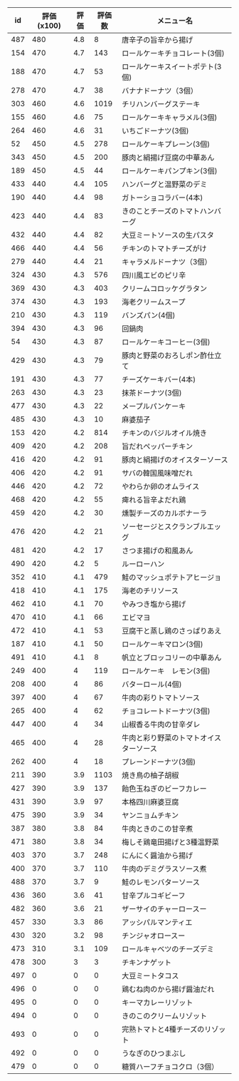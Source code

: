 | id | 評価(x100) | 評価 | 評価数 | メニュー名 |
| -- | ---------- | ---- | ------ | ---------- |
| 487 | 480 | 4.8 | 8 | 唐辛子の旨辛から揚げ |
| 154 | 470 | 4.7 | 143 | ロールケーキチョコレート(3個) |
| 188 | 470 | 4.7 | 53 | ロールケーキスイートポテト(3個) |
| 278 | 470 | 4.7 | 38 | バナナドーナツ（3個） |
| 303 | 460 | 4.6 | 1019 | チリハンバーグステーキ |
| 155 | 460 | 4.6 | 75 | ロールケーキキャラメル(3個) |
| 264 | 460 | 4.6 | 31 | いちごドーナツ(3個) |
| 52 | 450 | 4.5 | 278 | ロールケーキプレーン(3個) |
| 343 | 450 | 4.5 | 200 | 豚肉と絹揚げ豆腐の中華あん |
| 189 | 450 | 4.5 | 44 | ロールケーキパンプキン(3個) |
| 433 | 440 | 4.4 | 105 | ハンバーグと温野菜のデミ |
| 190 | 440 | 4.4 | 98 | ガトーショコラバー(4本) |
| 423 | 440 | 4.4 | 83 | きのことチーズのトマトハンバーグ |
| 432 | 440 | 4.4 | 82 | 大豆ミートソースの生パスタ |
| 466 | 440 | 4.4 | 56 | チキンのトマトチーズがけ |
| 279 | 440 | 4.4 | 21 | キャラメルドーナツ（3個） |
| 324 | 430 | 4.3 | 576 | 四川風エビのピリ辛 |
| 369 | 430 | 4.3 | 403 | クリームコロッケグラタン |
| 374 | 430 | 4.3 | 193 | 海老クリームスープ |
| 210 | 430 | 4.3 | 119 | バンズパン(4個) |
| 394 | 430 | 4.3 | 96 | 回鍋肉 |
| 54 | 430 | 4.3 | 87 | ロールケーキコーヒー(3個) |
| 429 | 430 | 4.3 | 79 | 豚肉と野菜のおろしポン酢仕立て |
| 191 | 430 | 4.3 | 77 | チーズケーキバー(4本) |
| 263 | 430 | 4.3 | 23 | 抹茶ドーナツ(3個) |
| 477 | 430 | 4.3 | 22 | メープルパンケーキ |
| 485 | 430 | 4.3 | 10 | 麻婆茄子 |
| 153 | 420 | 4.2 | 814 | チキンのバジルオイル焼き |
| 409 | 420 | 4.2 | 208 | 旨だれペッパーチキン |
| 416 | 420 | 4.2 | 91 | 豚肉と絹揚げのオイスターソース |
| 406 | 420 | 4.2 | 91 | サバの韓国風味噌だれ |
| 446 | 420 | 4.2 | 72 | やわらか卵のオムライス |
| 468 | 420 | 4.2 | 55 | 痺れる旨辛よだれ鶏 |
| 459 | 420 | 4.2 | 30 | 燻製チーズのカルボナーラ |
| 476 | 420 | 4.2 | 21 | ソーセージとスクランブルエッグ |
| 481 | 420 | 4.2 | 17 | さつま揚げの和風あん |
| 490 | 420 | 4.2 | 5 | ルーローハン |
| 352 | 410 | 4.1 | 479 | 鮭のマッシュポテトアヒージョ |
| 418 | 410 | 4.1 | 175 | 海老のチリソース |
| 462 | 410 | 4.1 | 70 | やみつき塩から揚げ |
| 470 | 410 | 4.1 | 66 | エビマヨ |
| 472 | 410 | 4.1 | 53 | 豆腐干と蒸し鶏のさっぱりあえ |
| 187 | 410 | 4.1 | 50 | ロールケーキマロン(3個) |
| 491 | 410 | 4.1 | 8 | 帆立とブロッコリーの中華あん |
| 249 | 400 | 4 | 119 | ロールケーキ　レモン(3個) |
| 208 | 400 | 4 | 86 | バターロール(4個) |
| 397 | 400 | 4 | 67 | 牛肉の彩りトマトソース |
| 265 | 400 | 4 | 62 | チョコレートドーナツ(3個) |
| 447 | 400 | 4 | 34 | 山椒香る牛肉の甘辛ダレ |
| 465 | 400 | 4 | 28 | 牛肉と彩り野菜のトマトオイスターソース |
| 262 | 400 | 4 | 18 | プレーンドーナツ(3個) |
| 211 | 390 | 3.9 | 1103 | 焼き鳥の柚子胡椒 |
| 427 | 390 | 3.9 | 137 | 飴色玉ねぎのビーフカレー |
| 431 | 390 | 3.9 | 97 | 本格四川麻婆豆腐 |
| 475 | 390 | 3.9 | 34 | ヤンニョムチキン |
| 387 | 380 | 3.8 | 84 | 牛肉ときのこの甘辛煮 |
| 471 | 380 | 3.8 | 34 | 梅しそ鶏竜田揚げと3種温野菜 |
| 403 | 370 | 3.7 | 248 | にんにく醤油から揚げ |
| 400 | 370 | 3.7 | 110 | 牛肉のデミグラスソース煮 |
| 488 | 370 | 3.7 | 9 | 鮭のレモンバターソース |
| 436 | 360 | 3.6 | 41 | 甘辛プルコギビーフ |
| 482 | 360 | 3.6 | 21 | ザーサイのチャーロースー |
| 457 | 330 | 3.3 | 86 | アッシパルマンティエ |
| 430 | 320 | 3.2 | 98 | チンジャオロースー |
| 473 | 310 | 3.1 | 109 | ロールキャベツのチーズデミ |
| 478 | 300 | 3 | 3 | チキンナゲット |
| 497 | 0 | 0 | 0 | 大豆ミートタコス |
| 496 | 0 | 0 | 0 | 鶏むね肉のから揚げ醤油だれ |
| 495 | 0 | 0 | 0 | キーマカレーリゾット |
| 494 | 0 | 0 | 0 | きのこのクリームリゾット |
| 493 | 0 | 0 | 0 | 完熟トマトと4種チーズのリゾット |
| 492 | 0 | 0 | 0 | うなぎのひつまぶし |
| 479 | 0 | 0 | 0 | 糖質ハーフチョコクロ（3個） |
